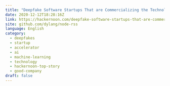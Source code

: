 ```yaml
---
title: "Deepfake Software Startups That are Commercializing the Technology"
date: 2020-12-12T18:28:16Z
link: https://hackernoon.com/deepfake-software-startups-that-are-commercializing-the-technology-sq2n34yl?source=rss&utm_medium=RSS&utm_source=news.12bit.vn
site: github.com/dylang/node-rss
language: English
category:
  - deepfakes
  - startup
  - accelerator
  - ai
  - machine-learning
  - technology
  - hackernoon-top-story
  - good-company
draft: false
---
```


